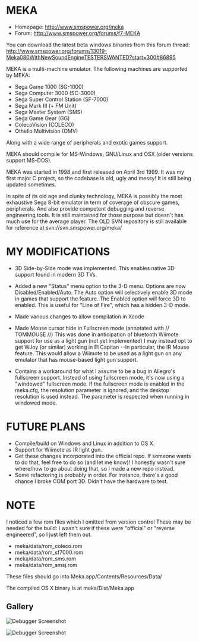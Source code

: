 MEKA
====

- Homepage: http://www.smspower.org/meka
- Forum: http://www.smspower.org/forums/f7-MEKA

You can download the latest beta windows binaries from this forum thread:
http://www.smspower.org/forums/13019-Meka080WithNewSoundEngineTESTERSWANTED?start=300#86895

MEKA is a multi-machine emulator. The following machines are supported by MEKA:

- Sega Game 1000 (SG-1000)
- Sega Computer 3000 (SC-3000)
- Sega Super Control Station (SF-7000)
- Sega Mark III (+ FM Unit)
- Sega Master System (SMS)
- Sega Game Gear (GG)
- ColecoVision (COLECO)
- Othello Multivision (OMV)

Along with a wide range of peripherals and exotic games support. 

MEKA should compile for MS-Windows, GNU/Linux and OSX (older versions support MS-DOS).

MEKA was started in 1998 and first released on April 3rd 1999. It was my first major C project, so the codebase is old, ugly and messy! It is still being updated sometimes.

In spite of its old age and clunky technology, MEKA is possibly the most exhaustive Sega 8-bit emulator in term of coverage of obscure games, peripherals. And also provide competent debugging and reverse engineering tools. It is still maintained for those purpose but doesn't has much use for the average player. 
The OLD SVN repository is still available for reference at svn://svn.smspower.org/meka/

MY MODIFICATIONS
====

- 3D Side-by-Side mode was implemented.  This enables native 3D support found in modern 3D TVs.

- Added a new "Status" menu option to the 3-D menu.  Options are now Disabled/Enabled/Auto.
The Auto option will selectively enable 3D mode in games that support the feature.
The Enabled option will force 3D to enabled.  This is useful for "Line of Fire", which has a hidden 3-D mode.

- Made various changes to allow compilation in Xcode

- Made Mouse cursor hide in Fullscreen mode (annotated with // TOMMOUSE //)
This was done in anticipation of bluetooth Wiimote support for use as a light gun (not yet implemented)
I may instead opt to get WJoy (or similar) working in El Capitan --In particular, the IR Mouse feature.
This would allow a Wiimote to be used as a light gun on any emulator that has mouse-based light gun support.

- Contains a workaround for what I assume to be a bug in Allegro's fullscreen support.
Instead of using fullscreen mode, it's now using a "windowed" fullscreen mode.
If the fullscreen mode is enabled in the meka.cfg, the resolution parameter is ignored, and the desktop resolution is used instead.
The parameter is respected when running in windowed mode.

FUTURE PLANS
====
- Compile/build on Windows and Linux in addition to OS X.
- Support for Wiimote as IR light gun.
- Get these changes incorporated into the official repo.  If someone wants to do that, feel free to do so (and let me know)!
I honestly wasn't sure where/how to go about doing that, so I made a new repo instead.
- Some refactoring is probably in order.  For instance, there's a good chance I broke COM port 3D.  Didn't have the hardware to test.

NOTE
====
I noticed a few rom files which I omitted from version control  These may be needed for the build:
I wasn't sure if these were "official" or "reverse engineered", so I just left them out.
- meka/data/rom_coleco.rom
- meka/data/rom_sf7000.rom
- meka/data/rom_sms.rom
- meka/data/rom_smsj.rom

These files should go into Meka.app/Contents/Resources/Data/

The compiled OS X binary is at meka/Dist/Meka.app


Gallery
-------

![Debugger Screenshot](http://www.smspower.org/forums/files/meka_080_wip_debugger_823.png)

![Debugger Screenshot](http://www.smspower.org/meka/gallery/meka072-wip-sagaia.png)
